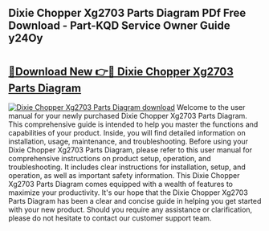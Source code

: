 ## Dixie Chopper Xg2703 Parts Diagram PDf Free Download - Part-KQD Service Owner Guide y24Oy

# <h2><a href="http://dftye8x.blite.top/?on=Dixie+Chopper+Xg2703+Parts+Diagram">🔗Download New 👉🔴 Dixie Chopper Xg2703 Parts Diagram</a></h2>

[![Dixie Chopper Xg2703 Parts Diagram download](https://i.imgur.com/lujVjoI.png)](http://dftye8x.blite.top/?on=Dixie+Chopper+Xg2703+Parts+Diagram)
Welcome to the user manual for your newly purchased Dixie Chopper Xg2703 Parts Diagram. This comprehensive guide is intended to help you master the functions and capabilities of your product. Inside, you will find detailed information on installation, usage, maintenance, and troubleshooting. Before using your Dixie Chopper Xg2703 Parts Diagram, please refer to this user manual for comprehensive instructions on product setup, operation, and troubleshooting. It includes clear instructions for installation, setup, and operation, as well as important safety information. This Dixie Chopper Xg2703 Parts Diagram comes equipped with a wealth of features to maximize your productivity. It's our hope that the Dixie Chopper Xg2703 Parts Diagram has been a clear and concise guide in helping you get started with your new product. Should you require any assistance or clarification, please do not hesitate to contact our customer support team.
